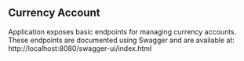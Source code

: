 ## Currency Account

Application exposes basic endpoints for managing currency accounts. These endpoints are documented using Swagger and are available at: http://localhost:8080/swagger-ui/index.html